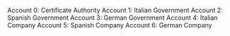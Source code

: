 Account 0: Certificate Authority
Account 1: Italian Government
Account 2: Spanish Government
Account 3: German Government
Account 4: Italian Company
Account 5: Spanish Company
Account 6: German Company